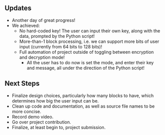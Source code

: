 ## Updates
- Another day of great progress!
- We achieved:
  - No hard-coded key! The user can input their own key, along with the data, prompted by the Python script!
  - More-than-1 block processing, i.e. we can support more bits of user input (currently from 64 bits to 128 bits)!
  - Full automation of project outside of toggling between encryption and decryption mode!
    - All the user has to do now is set the mode, and enter their key and message, all under the direction of the Python script!

## Next Steps
- Finalize design choices, particularly how many blocks to have, which determines how big the user input can be.
- Clean up code and documentation, as well as source file names to be more concise.
- Record demo video.
- Go over project contribution.
- Finalize, at least begin to, project submission.
